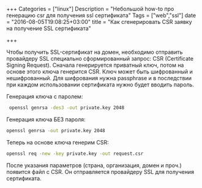 +++
Categories = ["linux"]
Description = "Небольшой how-to про генерацию csr для получения ssl сертификата"
Tags = ["web","ssl"]
date = "2016-08-05T19:08:25+03:00"
title = "Как сгенерировать CSR заявку на получение SSL сертификата"

+++

Чтобы получить SSL-сертификат на домен, необходимо отправить провайдеру SSL специально сформированный запрос:  CSR (Certificate Signing Request).
Сначала генерируется приватный ключ, потом на основе этого ключа генерится CSR.
Ключ может быть шифрованный и нешифрованный. Для шифрования нужна passphrase и в последствии при каждом использовании сертификата нужно будет вводить пароль.
<!--more-->

Генерация ключа с паролем:
```bash
 openssl genrsa -des3 -out private.key 2048
```

Генерация ключа БЕЗ пароля:
```bash
openssl genrsa -out private.key 2048
```

Теперь на основе ключа генерим CSR:
```bash
openssl req -new -key private.key -out request.csr
```

После указания параметров (страна, организация, домен и проч.) появится файл с CSR. Он отправляется провайдеру SSL для получения сертификата.
